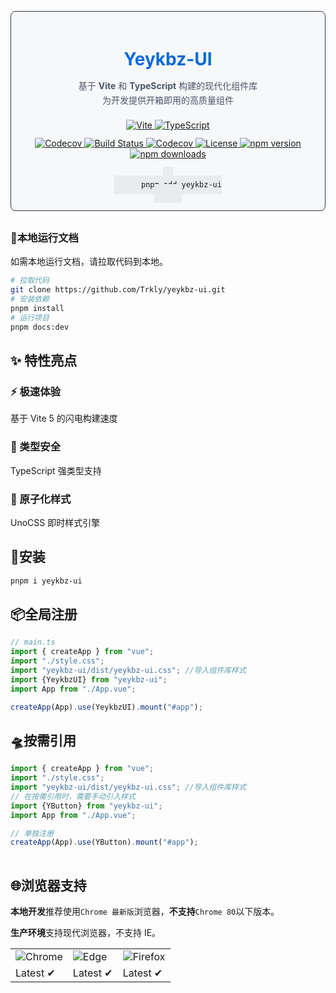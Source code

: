 <div align="center" style="padding: 20px; border-radius: 8px; border: 1px solid #303846; background-color: #f6f8fa; margin: 30px 0;">
  <h2 style="font-size: 28px; color: #2d333b; margin-bottom: 15px;">
    <a href="https://github.com/Trkly/yeykbz-ui" target="_blank" style="text-decoration: none; color: #0969da;">Yeykbz-UI</a>
  </h2>
  
  <p style="color: #4a5568; line-height: 1.6; max-width: 600px; margin: 0 auto;">
    基于 <strong>Vite</strong> 和 <strong>TypeScript</strong> 构建的现代化组件库<br>
    为开发提供开箱即用的高质量组件
  </p>

  <!-- 技术栈 & 质量徽章 -->
  <div style="margin: 20px 0;">
    <a href="https://vitejs.dev/" target="_blank">
      <img src="https://img.shields.io/badge/vite-%23646CFF.svg?style=for-the-badge&logo=vite&logoColor=white" alt="Vite">
    </a>
    <a href="https://www.typescriptlang.org/" target="_blank">
      <img src="https://img.shields.io/badge/typescript-%23007ACC.svg?style=for-the-badge&logo=typescript&logoColor=white" alt="TypeScript">
    </a>
    <div style="margin-top: 12px;">
      <a href="https://codecov.io/github/Trkly/yeykbz-ui" target="_blank"> 
        <img src="https://codecov.io/github/Trkly/yeykbz-ui/branch/main/graph/badge.svg?token=40SFPW00MT" alt="Codecov"> 
      </a>
      <a href="https://github.com/Trkly/yeykbz-ui/actions/workflows/build.yml" target="_blank">
      <img src="https://github.com/Trkly/yeykbz-ui/actions/workflows/build.yml/badge.svg?branch=main" alt="Build Status">
      </a>
      <a href="https://github.com/Trkly/yeykbz-ui/actions/workflows/codecov.yml" target="_blank">
      <img src="https://github.com/Trkly/yeykbz-ui/actions/workflows/codecov.yml/badge.svg?branch=main" alt="Codecov">
      <a href="https://github.com/Trkly/yeykbz-ui/blob/main/LICENSE">
      <img src="https://img.shields.io/github/license/Trkly/yeykbz-ui" alt="License">
      <a href="https://www.npmjs.com/package/yeykbz-ui">
    <img src="https://img.shields.io/npm/v/yeykbz-ui?color=blue&logo=npm&logoColor=white" alt="npm version">
    </a>
    <a href="https://www.npmjs.com/package/yeykbz-ui">
    <img src="https://img.shields.io/npm/dm/yeykbz-ui?color=green&label=downloads" alt="npm downloads">
    </a>
    </a>
    </a>
    </div>
  </div>

  <!-- 安装命令 -->
  <div style="margin-top: 15px;">
    <code style="background: #e9ecef; padding: 8px 16px; border-radius: 4px; font-family: monospace;">
      pnpm add yeykbz-ui
    </code>
  </div>
</div>



### 🌠本地运行文档

如需本地运行文档，请拉取代码到本地。

```bash
# 拉取代码
git clone https://github.com/Trkly/yeykbz-ui.git
# 安装依赖
pnpm install
# 运行项目
pnpm docs:dev
```

<section>
        <h2>✨ 特性亮点</h2>
        <div class="features">
            <div class="feature-card">
                <h3>⚡️ 极速体验</h3>
                <p>基于 Vite 5 的闪电构建速度</p>
            </div>
            <div class="feature-card">
                <h3>🔧 类型安全</h3>
                <p>TypeScript 强类型支持</p>
            </div>
            <div class="feature-card">
                <h3>🎨 原子化样式</h3>
                <p>UnoCSS 即时样式引擎</p>
            </div>
        </div>
    </section>


## 🚀安装

```bash
pnpm i yeykbz-ui
```

## 📦全局注册

```typescript
// main.ts
import { createApp } from "vue";
import "./style.css";
import "yeykbz-ui/dist/yeykbz-ui.css"; //导入组件库样式
import {YeykbzUI} from "yeykbz-ui";
import App from "./App.vue";

createApp(App).use(YeykbzUI).mount("#app");
```
## 🛸按需引用
```typescript
import { createApp } from "vue";
import "./style.css";
import "yeykbz-ui/dist/yeykbz-ui.css"; //导入组件库样式
// 在按需引用时，需要手动引入样式
import {YButton} from "yeykbz-ui";
import App from "./App.vue";

// 单独注册
createApp(App).use(YButton).mount("#app");
  
```

## 🌐浏览器支持

**本地开发**推荐使用`Chrome 最新版`浏览器，**不支持**`Chrome 80`以下版本。

**生产环境**支持现代浏览器，不支持 IE。
<table>
            <tr>
                <td><img src="https://raw.githubusercontent.com/alrra/browser-logos/main/src/chrome/chrome_48x48.png" alt="Chrome"></td>
                <td><img src="https://raw.githubusercontent.com/alrra/browser-logos/main/src/edge/edge_48x48.png" alt="Edge"></td>
                <td><img src="https://raw.githubusercontent.com/alrra/browser-logos/main/src/firefox/firefox_48x48.png" alt="Firefox"></td>
            </tr>
            <tr>
                <td>Latest ✔</td>
                <td>Latest ✔</td>
                <td>Latest ✔</td>
            </tr>
        </table>
